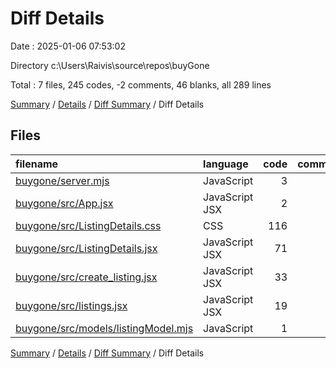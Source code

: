 # Diff Details

Date : 2025-01-06 07:53:02

Directory c:\\Users\\Raivis\\source\\repos\\buyGone

Total : 7 files,  245 codes, -2 comments, 46 blanks, all 289 lines

[Summary](results.md) / [Details](details.md) / [Diff Summary](diff.md) / Diff Details

## Files
| filename | language | code | comment | blank | total |
| :--- | :--- | ---: | ---: | ---: | ---: |
| [buygone/server.mjs](/buygone/server.mjs) | JavaScript | 3 | -1 | 2 | 4 |
| [buygone/src/App.jsx](/buygone/src/App.jsx) | JavaScript JSX | 2 | 0 | 0 | 2 |
| [buygone/src/ListingDetails.css](/buygone/src/ListingDetails.css) | CSS | 116 | 7 | 21 | 144 |
| [buygone/src/ListingDetails.jsx](/buygone/src/ListingDetails.jsx) | JavaScript JSX | 71 | 0 | 11 | 82 |
| [buygone/src/create_listing.jsx](/buygone/src/create_listing.jsx) | JavaScript JSX | 33 | 0 | 2 | 35 |
| [buygone/src/listings.jsx](/buygone/src/listings.jsx) | JavaScript JSX | 19 | -8 | 10 | 21 |
| [buygone/src/models/listingModel.mjs](/buygone/src/models/listingModel.mjs) | JavaScript | 1 | 0 | 0 | 1 |

[Summary](results.md) / [Details](details.md) / [Diff Summary](diff.md) / Diff Details